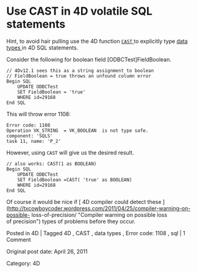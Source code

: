 # Use CAST in 4D volatile SQL statements

Hint, to avoid hair pulling use the 4D function [ ` CAST `
](http://doc.4d.com/4Dv12.1/help/Title/en/page18321.html) to explicitly type [
data types ](http://doc.4d.com/4Dv12.1/help/Title/en/page18465.html) in 4D SQL
statements.

Consider the following for boolean field [ODBCTest]FieldBoolean.

    
    
    // 4Dv12.1 sees this as a string assignment to boolean
    // FieldBoolean = true throws an unfound column error
    Begin SQL
    	UPDATE ODBCTest
    	SET FieldBoolean = 'true'
    	WHERE id=29168
    End SQL
    

This will throw error 1108:

    
    
    Error code: 1108
    Operation VK_STRING  = VK_BOOLEAN  is not type safe.
    component: 'SQLS'
    task 11, name: 'P_2'
    

However, using ` CAST ` will give us the desired result.

    
    
    // also works: CAST(1 as BOOLEAN)
    Begin SQL
    	UPDATE ODBCTest
    	SET FieldBoolean =CAST( 'true' as BOOLEAN)
    	WHERE id=29168
    End SQL
    

Of course it would be nice if [ 4D compiler could detect these
](http://txcowboycoder.wordpress.com/2011/04/25/compiler-warning-on-possible-
loss-of-precision/ "Compiler warning on possible loss of precision") types of
problems before they occur.

Posted in 4D | Tagged 4D , CAST , data types , Error code: 1108 , sql | 1 Comment 


Original post date: April 26, 2011

Category: 4D